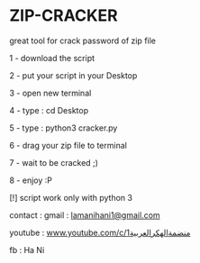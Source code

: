 # ZIP-CRACKER
great tool for crack password of zip file


1 - download the script 

2 - put your script in your Desktop

3 - open new terminal 

4 - type : cd Desktop

5 - type : python3 cracker.py

6 - drag your zip file to terminal 

7 - wait to be cracked ;)

8 -  enjoy :P

[!]  script work only with python 3 

contact : gmail : lamanihani1@gmail.com

youtube : www.youtube.com/c/منضمةالهكرالعربية1

fb : Ha Ni
